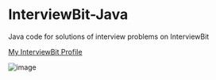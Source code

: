 # InterviewBit-Java
Java code for solutions of interview problems on InterviewBit

[My InterviewBit Profile](https://www.interviewbit.com/profile/varun_u28)

![image](http://ibassets.s3.amazonaws.com/static-assets/ib-logo-square.png)
